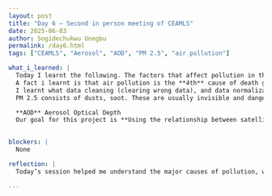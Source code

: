 ```yaml
---
layout: post
title: "Day 6 – Second in person meeting of CEAMLS"
date: 2025-06-03
author: Sogidechukwu Unegbu
permalink: /day6.html
tags: ["CEAMLS", "Aerosol", "AOD", "PM 2.5", "air pollution"]

what_i_learned: |
  Today I learnt the following. The factors that affect pollution in the environment can be divided between human and natural factors. Some sources of pollution are construction, light pollution, gas, cars, and more. 
  A fact i learnt is that air pollution is the **4th** cause of death globally
  I learnt what data cleaning (clearing wrong data), and data normalization (consistency)
  PM 2.5 consists of dusts, soot. These are usually invisible and dangerous. negative implication of PM2.5 is that it affects our lungs, can cause heart attack, and more. Some effect of PM 2.5 is that it creates haze, effects water bodies and sail. italso affects solar panel efficiency.

  **AOD** Aerosol Optical Depth
  Our goal for this project is **Using the relationship between satellite data(AOD) and land data (PM 2.5) make an ML model that can find PM 2.5 with just stallite data** PM is reliant on other factors such as humidity, temperature and more. Learned about a good learning site called [w3schools](https://www.w3schools.com/python/)
  

blockers: |
  None

reflection: |
  Today’s session helped me understand the major causes of pollution, which can be both human-made and natural. I was shocked to learn that air pollution is the fourth leading cause of death worldwide. I also learned about data cleaning and normalization, which are important for preparing datasets. PM2.5 is especially dangerous and can harm both health and the environment. I'm excited to work on a project using satellite data (AOD) to estimate PM 2.5 with machine learning.
  
---
```

